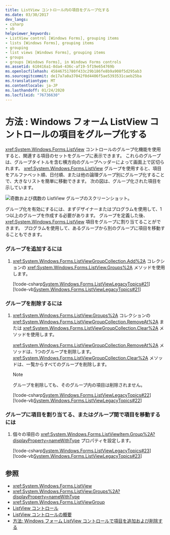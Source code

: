```yaml
---
title: ListView コントロール内の項目をグループ化する
ms.date: 03/30/2017
dev_langs:
- csharp
- vb
helpviewer_keywords:
- ListView control [Windows Forms], grouping items
- lists [Windows Forms], grouping items
- grouping
- list views [Windows Forms], grouping items
- groups
- groups [Windows Forms], in Windows Forms controls
ms.assetid: 610416a1-8da4-436c-af19-5f19e654769b
ms.openlocfilehash: 45846751780f433c29b186fe8b9a908f5d295ab3
ms.sourcegitcommit: de17a7a0a37042f0d4406f5ae5393531caeb25ba
ms.translationtype: MT
ms.contentlocale: ja-JP
ms.lasthandoff: 01/24/2020
ms.locfileid: "76736630"
---
```

# <a name="how-to-group-items-in-a-windows-forms-listview-control"></a>方法 : Windows フォーム ListView コントロールの項目をグループ化する
<xref:System.Windows.Forms.ListView> コントロールのグループ化機能を使用すると、関連する項目のセットをグループに表示できます。 これらのグループは、グループタイトルを含む横方向のグループヘッダーによって画面上で区切られます。 <xref:System.Windows.Forms.ListView> グループを使用すると、項目をアルファベット順、日付順、または他の論理グループ別にグループ化することで、大きなリストを簡単に移動できます。 次の図は、グループ化された項目を示しています。  
  
 ![奇数および偶数の ListView グループのスクリーンショット。](./media/how-to-group-items-in-a-windows-forms-listview-control-using-the-designer/odd-even-list-view-groups.gif)  
   
 グループ化を有効にするには、まずデザイナーまたはプログラムを使用して、1つ以上のグループを作成する必要があります。 グループを定義した後、<xref:System.Windows.Forms.ListView> 項目をグループに割り当てることができます。 プログラムを使用して、あるグループから別のグループに項目を移動することもできます。  
  
### <a name="to-add-groups"></a>グループを追加するには  
  
1. <xref:System.Windows.Forms.ListViewGroupCollection.Add%2A> コレクションの <xref:System.Windows.Forms.ListView.Groups%2A> メソッドを使用します。  
  
     [!code-csharp[System.Windows.Forms.ListViewLegacyTopics#21](~/samples/snippets/csharp/VS_Snippets_Winforms/System.Windows.Forms.ListViewLegacyTopics/CS/Class1.cs#21)]
     [!code-vb[System.Windows.Forms.ListViewLegacyTopics#21](~/samples/snippets/visualbasic/VS_Snippets_Winforms/System.Windows.Forms.ListViewLegacyTopics/VB/Class1.vb#21)]  
  
### <a name="to-remove-groups"></a>グループを削除するには  
  
1. <xref:System.Windows.Forms.ListView.Groups%2A> コレクションの <xref:System.Windows.Forms.ListViewGroupCollection.RemoveAt%2A> または <xref:System.Windows.Forms.ListViewGroupCollection.Clear%2A> メソッドを使用します。  
  
     <xref:System.Windows.Forms.ListViewGroupCollection.RemoveAt%2A> メソッドは、1つのグループを削除します。<xref:System.Windows.Forms.ListViewGroupCollection.Clear%2A> メソッドは、一覧からすべてのグループを削除します。  
  
    > [!NOTE]
    > グループを削除しても、そのグループ内の項目は削除されません。  
  
     [!code-csharp[System.Windows.Forms.ListViewLegacyTopics#22](~/samples/snippets/csharp/VS_Snippets_Winforms/System.Windows.Forms.ListViewLegacyTopics/CS/Class1.cs#22)]
     [!code-vb[System.Windows.Forms.ListViewLegacyTopics#22](~/samples/snippets/visualbasic/VS_Snippets_Winforms/System.Windows.Forms.ListViewLegacyTopics/VB/Class1.vb#22)]  
  
### <a name="to-assign-items-to-groups-or-move-items-between-groups"></a>グループに項目を割り当てる、またはグループ間で項目を移動するには  
  
1. 個々の項目の <xref:System.Windows.Forms.ListViewItem.Group%2A?displayProperty=nameWithType> プロパティを設定します。  
  
     [!code-csharp[System.Windows.Forms.ListViewLegacyTopics#23](~/samples/snippets/csharp/VS_Snippets_Winforms/System.Windows.Forms.ListViewLegacyTopics/CS/Class1.cs#23)]
     [!code-vb[System.Windows.Forms.ListViewLegacyTopics#23](~/samples/snippets/visualbasic/VS_Snippets_Winforms/System.Windows.Forms.ListViewLegacyTopics/VB/Class1.vb#23)]  
  
## <a name="see-also"></a>参照

- <xref:System.Windows.Forms.ListView>
- <xref:System.Windows.Forms.ListView.Groups%2A?displayProperty=nameWithType>
- <xref:System.Windows.Forms.ListViewGroup>
- [ListView コントロール](listview-control-windows-forms.md)
- [ListView コントロールの概要](listview-control-overview-windows-forms.md)
- [方法: Windows フォーム ListView コントロールで項目を追加および削除する](how-to-add-and-remove-items-with-the-windows-forms-listview-control.md)
